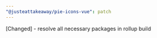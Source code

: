 ```yaml
---
"@justeattakeaway/pie-icons-vue": patch
---
```


[Changed] - resolve all necessary packages in rollup build
